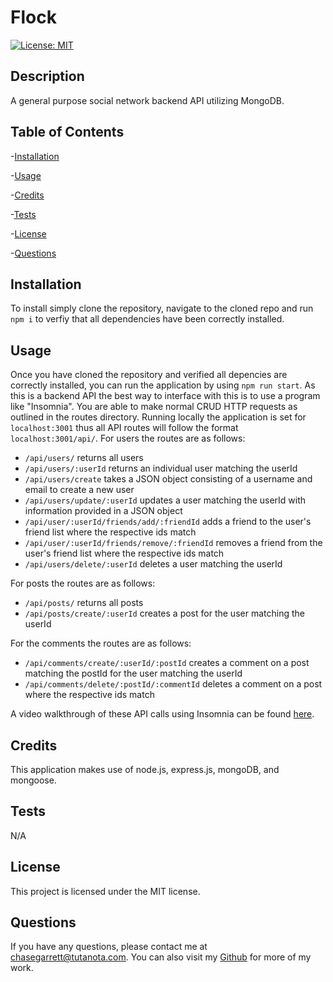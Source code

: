 # Flock

[![License: MIT](https://img.shields.io/badge/License-MIT-purple.svg)](https://opensource.org/licenses/MIT)

## Description

A general purpose social network backend API utilizing MongoDB.

## Table of Contents

-[Installation](#installation)

-[Usage](#usage)

-[Credits](#credits)

-[Tests](#tests)

-[License](#license)

-[Questions](#questions)

## Installation

To install simply clone the repository, navigate to the cloned repo and run `npm i` to verfiy that all dependencies have been correctly installed.

## Usage

Once you have cloned the repository and verified all depencies are correctly installed, you can run the application by using `npm run start`. As this is a backend API the best way to interface with this is to use a program like "Insomnia". You are able to make normal CRUD HTTP requests as outlined in the routes directory. Running locally the application is set for `localhost:3001` thus all API routes will follow the format `localhost:3001/api/`. For users the routes are as follows:

- `/api/users/` returns all users
- `/api/users/:userId` returns an individual user matching the userId
- `/api/users/create` takes a JSON object consisting of a username and email to create a new user
- `/api/users/update/:userId` updates a user matching the userId with information provided in a JSON object
- `/api/user/:userId/friends/add/:friendId` adds a friend to the user's friend list where the respective ids match
- `/api/user/:userId/friends/remove/:friendId` removes a friend from the user's friend list where the respective ids match
- `/api/users/delete/:userId` deletes a user matching the userId

For posts the routes are as follows:

- `/api/posts/` returns all posts
- `/api/posts/create/:userId` creates a post for the user matching the userId

For the comments the routes are as follows:

- `/api/comments/create/:userId/:postId` creates a comment on a post matching the postId for the user matching the userId
- `/api/comments/delete/:postId/:commentId` deletes a comment on a post where the respective ids match

A video walkthrough of these API calls using Insomnia can be found [here](https://drive.google.com/file/d/1ksKQ7-ucCsA6VppPKA_6eUpA3u48MUI8/view).

## Credits

This application makes use of node.js, express.js, mongoDB, and mongoose.

## Tests

N/A

## License

This project is licensed under the MIT license.

## Questions

If you have any questions, please contact me at chasegarrett@tutanota.com. You can also visit my [Github](https://github.com/Chase-Garrett) for more of my work.
